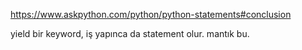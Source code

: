 https://www.askpython.com/python/python-statements#conclusion

yield bir keyword, iş yapınca da statement olur. mantık bu.